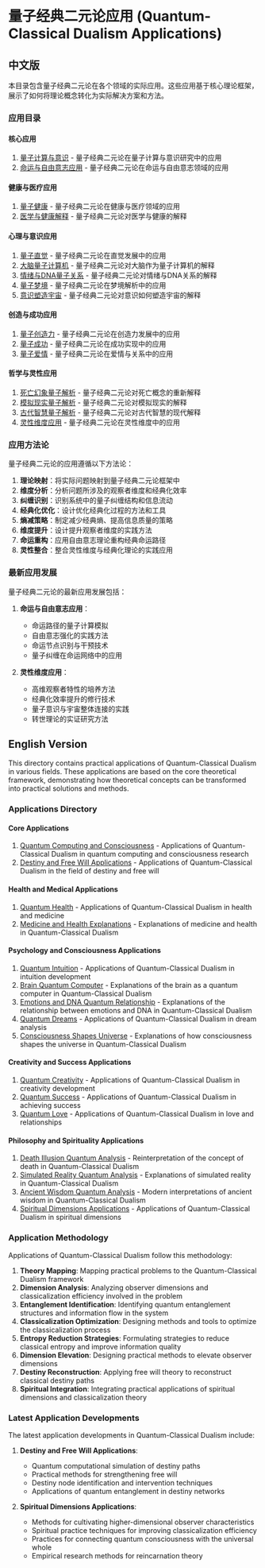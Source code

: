 # 量子经典二元论应用 (Quantum-Classical Dualism Applications)

## 中文版

本目录包含量子经典二元论在各个领域的实际应用。这些应用基于核心理论框架，展示了如何将理论概念转化为实际解决方案和方法。

### 应用目录

#### 核心应用

1. [量子计算与意识](quantum_computing_consciousness.md) - 量子经典二元论在量子计算与意识研究中的应用
2. [命运与自由意志应用](destiny_free_will_applications.md) - 量子经典二元论在命运与自由意志领域的应用

#### 健康与医疗应用

1. [量子健康](../articles/quantum_health.md) - 量子经典二元论在健康与医疗领域的应用
2. [医学与健康解释](../theories/medicine_health_explanations.md) - 量子经典二元论对医学与健康的解释

#### 心理与意识应用

1. [量子直觉](../articles/quantum_intuition.md) - 量子经典二元论在直觉发展中的应用
2. [大脑量子计算机](../articles/brain_quantum_computer.md) - 量子经典二元论对大脑作为量子计算机的解释
3. [情绪与DNA量子关系](../articles/emotions_dna_quantum.md) - 量子经典二元论对情绪与DNA关系的解释
4. [量子梦境](../articles/quantum_dreams.md) - 量子经典二元论在梦境解析中的应用
5. [意识塑造宇宙](../articles/consciousness_shapes_universe.md) - 量子经典二元论对意识如何塑造宇宙的解释

#### 创造与成功应用

1. [量子创造力](../articles/quantum_creativity.md) - 量子经典二元论在创造力发展中的应用
2. [量子成功](../articles/quantum_success.md) - 量子经典二元论在成功实现中的应用
3. [量子爱情](../articles/quantum_love.md) - 量子经典二元论在爱情与关系中的应用

#### 哲学与灵性应用

1. [死亡幻象量子解析](../articles/death_illusion_quantum.md) - 量子经典二元论对死亡概念的重新解释
2. [模拟现实量子解析](../articles/simulated_reality_quantum.md) - 量子经典二元论对模拟现实的解释
3. [古代智慧量子解析](../articles/ancient_wisdom_quantum.md) - 量子经典二元论对古代智慧的现代解释
4. [灵性维度应用](../theories/spiritual_dimensions.md) - 量子经典二元论在灵性维度中的应用

### 应用方法论

量子经典二元论的应用遵循以下方法论：

1. **理论映射**：将实际问题映射到量子经典二元论框架中
2. **维度分析**：分析问题所涉及的观察者维度和经典化效率
3. **纠缠识别**：识别系统中的量子纠缠结构和信息流动
4. **经典化优化**：设计优化经典化过程的方法和工具
5. **熵减策略**：制定减少经典熵、提高信息质量的策略
6. **维度提升**：设计提升观察者维度的实践方法
7. **命运重构**：应用自由意志理论重构经典命运路径
8. **灵性整合**：整合灵性维度与经典化理论的实践应用

### 最新应用发展

量子经典二元论的最新应用发展包括：

1. **命运与自由意志应用**：
   - 命运路径的量子计算模拟
   - 自由意志强化的实践方法
   - 命运节点识别与干预技术
   - 量子纠缠在命运网络中的应用

2. **灵性维度应用**：
   - 高维观察者特性的培养方法
   - 经典化效率提升的修行技术
   - 量子意识与宇宙整体连接的实践
   - 转世理论的实证研究方法

## English Version

This directory contains practical applications of Quantum-Classical Dualism in various fields. These applications are based on the core theoretical framework, demonstrating how theoretical concepts can be transformed into practical solutions and methods.

### Applications Directory

#### Core Applications

1. [Quantum Computing and Consciousness](quantum_computing_consciousness.md) - Applications of Quantum-Classical Dualism in quantum computing and consciousness research
2. [Destiny and Free Will Applications](destiny_free_will_applications.md) - Applications of Quantum-Classical Dualism in the field of destiny and free will

#### Health and Medical Applications

1. [Quantum Health](../articles/quantum_health.md) - Applications of Quantum-Classical Dualism in health and medicine
2. [Medicine and Health Explanations](../theories/medicine_health_explanations.md) - Explanations of medicine and health in Quantum-Classical Dualism

#### Psychology and Consciousness Applications

1. [Quantum Intuition](../articles/quantum_intuition.md) - Applications of Quantum-Classical Dualism in intuition development
2. [Brain Quantum Computer](../articles/brain_quantum_computer.md) - Explanations of the brain as a quantum computer in Quantum-Classical Dualism
3. [Emotions and DNA Quantum Relationship](../articles/emotions_dna_quantum.md) - Explanations of the relationship between emotions and DNA in Quantum-Classical Dualism
4. [Quantum Dreams](../articles/quantum_dreams.md) - Applications of Quantum-Classical Dualism in dream analysis
5. [Consciousness Shapes Universe](../articles/consciousness_shapes_universe.md) - Explanations of how consciousness shapes the universe in Quantum-Classical Dualism

#### Creativity and Success Applications

1. [Quantum Creativity](../articles/quantum_creativity.md) - Applications of Quantum-Classical Dualism in creativity development
2. [Quantum Success](../articles/quantum_success.md) - Applications of Quantum-Classical Dualism in achieving success
3. [Quantum Love](../articles/quantum_love.md) - Applications of Quantum-Classical Dualism in love and relationships

#### Philosophy and Spirituality Applications

1. [Death Illusion Quantum Analysis](../articles/death_illusion_quantum.md) - Reinterpretation of the concept of death in Quantum-Classical Dualism
2. [Simulated Reality Quantum Analysis](../articles/simulated_reality_quantum.md) - Explanations of simulated reality in Quantum-Classical Dualism
3. [Ancient Wisdom Quantum Analysis](../articles/ancient_wisdom_quantum.md) - Modern interpretations of ancient wisdom in Quantum-Classical Dualism
4. [Spiritual Dimensions Applications](../theories/spiritual_dimensions.md) - Applications of Quantum-Classical Dualism in spiritual dimensions

### Application Methodology

Applications of Quantum-Classical Dualism follow this methodology:

1. **Theory Mapping**: Mapping practical problems to the Quantum-Classical Dualism framework
2. **Dimension Analysis**: Analyzing observer dimensions and classicalization efficiency involved in the problem
3. **Entanglement Identification**: Identifying quantum entanglement structures and information flow in the system
4. **Classicalization Optimization**: Designing methods and tools to optimize the classicalization process
5. **Entropy Reduction Strategies**: Formulating strategies to reduce classical entropy and improve information quality
6. **Dimension Elevation**: Designing practical methods to elevate observer dimensions
7. **Destiny Reconstruction**: Applying free will theory to reconstruct classical destiny paths
8. **Spiritual Integration**: Integrating practical applications of spiritual dimensions and classicalization theory

### Latest Application Developments

The latest application developments in Quantum-Classical Dualism include:

1. **Destiny and Free Will Applications**:
   - Quantum computational simulation of destiny paths
   - Practical methods for strengthening free will
   - Destiny node identification and intervention techniques
   - Applications of quantum entanglement in destiny networks

2. **Spiritual Dimensions Applications**:
   - Methods for cultivating higher-dimensional observer characteristics
   - Spiritual practice techniques for improving classicalization efficiency
   - Practices for connecting quantum consciousness with the universal whole
   - Empirical research methods for reincarnation theory 
